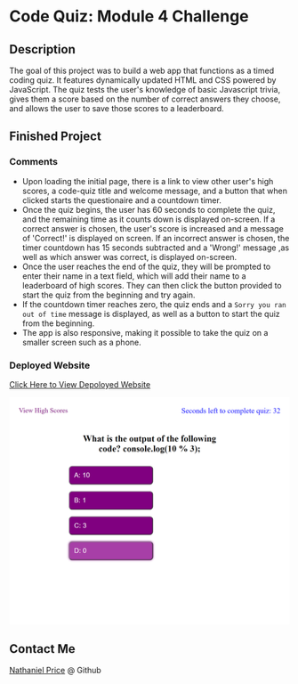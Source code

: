 # Code Quiz: Module 4 Challenge

## Description

The goal of this project was to build a web app that functions as a timed coding quiz. It features dynamically updated HTML and CSS powered by JavaScript. The quiz tests the user's knowledge of basic Javascript trivia, gives them a score based on the number of correct answers they choose, and allows the user to save those scores to a leaderboard.

## Finished Project

### Comments

* Upon loading the initial page, there is a link to view other user's high scores, a code-quiz title and welcome message, and a button that when clicked starts the questionaire and a countdown timer.
* Once the quiz begins, the user has 60 seconds to complete the quiz, and the remaining time as it counts down is displayed on-screen. If a correct answer is chosen, the user's score is increased and a message of 'Correct!' is displayed on screen. If an incorrect answer is chosen, the timer countdown has 15 seconds subtracted and a 'Wrong!' message ,as well as which answer was correct, is displayed on-screen.
* Once the user reaches the end of the quiz, they will be prompted to enter their name in a text field, which will add their name to a leaderboard of high scores. They can then click the button provided to start the quiz from the beginning and try again.
* If the countdown timer reaches zero, the quiz ends and a `Sorry you ran out of time` message is displayed, as well as a button to start the quiz from the beginning.
* The app is also responsive, making it possible to take the quiz on a smaller screen such as a phone.

### Deployed Website

[ Click Here to View Depoloyed Website](https://newprice247.github.io/Code-Quiz-Mod-4/)


![Code Quiz Screenshot](./assets/code-quiz-screenshot.png)

## Contact Me

[Nathaniel Price](https://github.com/newprice247) @ Github
